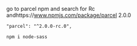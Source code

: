 go to parcel npm and search for Rc andhttps://www.npmjs.com/package/parcel
2.0.0

    "parcel": "^2.0.0-rc.0",

    npm i node-sass